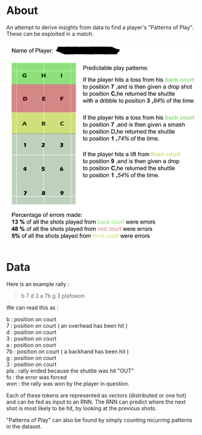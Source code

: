 # About
An attempt to derive insights from data to find a player's "Patterns of Play". These can be exploited in a match.

![Sample report](<./sample_report.jpg>)

# Data
Here is an example rally :
> b 7 d 3 a 7b g 3 plafowon 

We can read this as :

b    : position on court\
7    : position on court ( an overhead has been hit )\
d    : position on court\
3    : position on court\
a    : position on court\
7b  : position on court ( a backhand has been hit )\
g    : position on court\
3    : position on court\
pla  : rally ended because the shuttle was hit "OUT"\
fo   : the error was forced\
won  : the rally was won by the player in question.

Each of these tokens are represented as vectors (distributed or one hot) and can be fed as input to an RNN.
The RNN can predict where the next shot is most likely to be hit, by looking at the previous shots.

"Patterns of Play" can also be found by simply counting recurring patterns in the dataset.
